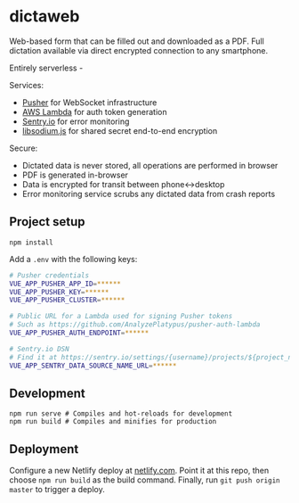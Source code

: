 # dictaweb

Web-based form that can be filled out and downloaded as a PDF.
Full dictation available via direct encrypted connection to any smartphone.

Entirely serverless - 

Services:
* [Pusher](pusher.com) for WebSocket infrastructure
* [AWS Lambda](https://aws.amazon.com/lambda/) for auth token generation
* [Sentry.io](sentry.io) for error monitoring
* [libsodium.js](https://github.com/jedisct1/libsodium.js/) for shared secret end-to-end encryption

Secure:
* Dictated data is never stored, all operations are performed in browser
* PDF is generated in-browser
* Data is encrypted for transit between phone<->desktop
* Error monitoring service scrubs any dictated data from crash reports

## Project setup
```
npm install
```
Add a `.env` with the following keys:

```bash
# Pusher credentials
VUE_APP_PUSHER_APP_ID=******
VUE_APP_PUSHER_KEY=******
VUE_APP_PUSHER_CLUSTER=******

# Public URL for a Lambda used for signing Pusher tokens
# Such as https://github.com/AnalyzePlatypus/pusher-auth-lambda
VUE_APP_PUSHER_AUTH_ENDPOINT=******

# Sentry.io DSN
# Find it at https://sentry.io/settings/{username}/projects/${project_name}/keys/
VUE_APP_SENTRY_DATA_SOURCE_NAME_URL=******
```

## Development
```
npm run serve # Compiles and hot-reloads for development
npm run build # Compiles and minifies for production
```

## Deployment

Configure a new Netlify deploy at [netlify.com](netlify.com).
Point it at this repo, then choose `npm run build` as the build command.
Finally, run `git push origin master` to trigger a deploy.

